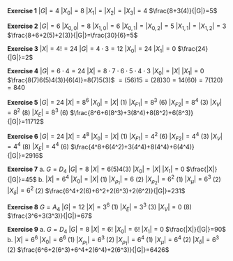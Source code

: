**Exercise 1**
$|G|=4$
$|X_0|=8$
$|X_1|=|X_2|=|X_3|=4$
$\frac{8+3(4)}{|G|}=5$

**Exercise 2**
$|G|=6$
$|X_{0,0}|=8$
$|X_{1,0}|=6$
$|X_{0,1}|=|X_{0,2}|=5$
$|X_{1,1}|=|X_{1,2}|=3$
$\frac{8+6+2(5)+2(3)}{|G|}=\frac{30}{6}=5$

**Exercise 3**
$|X|=4!=24$
$|G|=4\cdot 3=12$
$|X_0|=24$
$|X_1|=0$
$\frac{24}{|G|}=2$

**Exercise 4**
$|G|=6\cdot 4=24$
$|X|=8\cdot7\cdot6\cdot5\cdot4\cdot3$
$|X_0|=|X|$
$|X_1|=0$
$\frac{8(7)6(5)4(3)}{6(4)}=8(7)5(3)$
$=(56)15=(28)30=14(60)=7(120)=840$ 

**Exercise 5**
$|G|=24$
$|X|=8^6$
$|X_0|=|X|$ (1)
$|X_{F1}|=8^3$ (6)
$|X_{F2}|=8^4$ (3)
$|X_V|=8^2$ (8)
$|X_E|=8^3$ (6)
$\frac{8^6+6(8^3)+3(8^4)+8(8^2)+6(8^3)}{|G|}=11712$

**Exercise 6**
$|G|=24$
$|X|=4^8$
$|X_0|=|X|$ (1)
$|X_{F1}|=4^2$ (6)
$|X_{F2}|=4^4$ (3)
$|X_V|=4^4$ (8)
$|X_E|=4^4$ (6)
$\frac{4^8+6(4^2)+3(4^4)+8(4^4)+6(4^4)}{|G|}=2916$

**Exercise 7**
a.
$G=D_4$
$|G|=8$
$|X|=6(5)4(3)$
$|X_{0}|=|X|$
$|X_{1}|=0$
$\frac{|X|}{|G|}=45$
b.
$|X|=6^4$
$|X_{0}|=|X|$ (1)
$|X_{\rho_1}|=6$ (2)
$|X_{\rho_2}|=6^2$ (1)
$|X_{\mu}|=6^3$ (2)
$|X_{\delta}|=6^2$ (2)
$\frac{6^4+2(6)+6^2+2(6^3)+2(6^2)}{|G|}=231$

**Exercise 8**
$G=A_4$
$|G|=12$
$|X|=3^6$ (1)
$|X_E|=3^3$ (3)
$|X_V|=0$ (8)
$\frac{3^6+3(3^3)}{|G|}=67$

**Exercise 9**
a.
$G=D_4$
$|G|=8$
$|X|=6!$
$|X_0|=6!$
$|X_1|=0$
$\frac{|X|}{|G|}=90$
b.
$|X|=6^6$
$|X_0|=6^6$ (1)
$|X_{\rho_1}|=6^3$ (2)
$|X_{\rho_1}|=6^4$ (1)
$|X_{\mu}|=6^4$ (2)
$|X_{\delta}|=6^3$ (2)
$\frac{6^6+2(6^3)+6^4+2(6^4)+2(6^3)}{|G|}=6426$